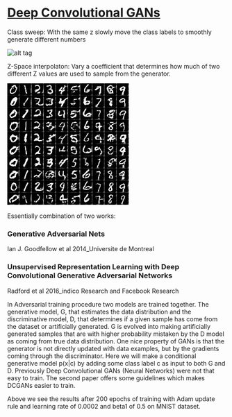 # [**Deep Convolutional GANs**](GenerativeAdversarialNetworks/notebooks/DCGAN_MNIST.ipynb)

Class sweep: With the same z slowly move the class labels to smoothly generate different numbers

![alt tag](GenerativeAdversarialNetworks/trained_models/DCGAN_MNIST/class_sweep/class_sweep.gif)

Z-Space interpolaton: Vary a coefficient that determines how much of two different Z values are used to sample from the generator.

![alt tag](GenerativeAdversarialNetworks/trained_models/DCGAN_MNIST/zspace_sweep/zspace_sweep.gif)

Essentially combination of two works:

### Generative Adversarial Nets
Ian J. Goodfellow et al 2014_Universite de Montreal
### Unsupervised Representation Learning with Deep Convolutional Generative Adversarial Networks
Radford et al 2016_indico Research and Facebook Research

In Adversarial training procedure two models are trained together. The generative model, G, that estimates the data distribution and the discriminative model, D, that determines if a given sample has come from the dataset or artificially generated. G is evolved into making artificially generated samples that are with higher probability mistaken by the D model as coming from true data distribution. One nice property of GANs is that the generator is not directly updated with data examples, but by the gradients coming through the discriminator. Here we will make a conditional generative model p(x|c) by adding some class label c as input to both G and D.
Previously Deep Convolutional GANs (Neural Networks) were not that easy to train. The second paper offers some guidelines which makes DCGANs easier to train.

Above we see the results after 200 epochs of training with Adam update rule and learning rate of 0.0002 and beta1 of 0.5 on MNIST dataset.

